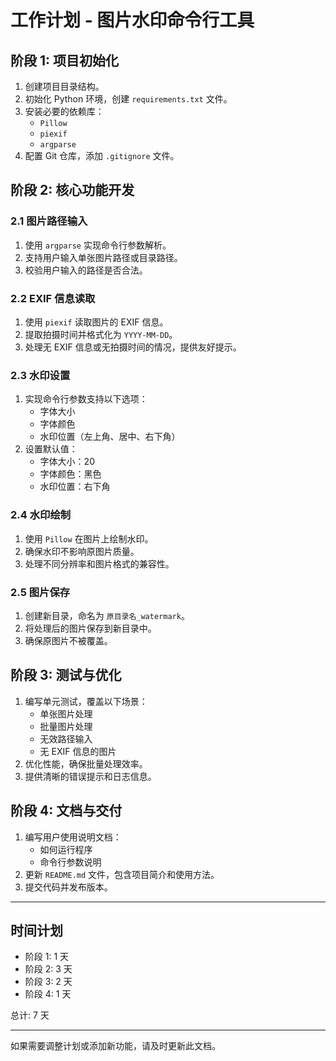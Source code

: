 # 工作计划 - 图片水印命令行工具

## 阶段 1: 项目初始化
1. 创建项目目录结构。
2. 初始化 Python 环境，创建 `requirements.txt` 文件。
3. 安装必要的依赖库：
   - `Pillow`
   - `piexif`
   - `argparse`
4. 配置 Git 仓库，添加 `.gitignore` 文件。

## 阶段 2: 核心功能开发

### 2.1 图片路径输入
1. 使用 `argparse` 实现命令行参数解析。
2. 支持用户输入单张图片路径或目录路径。
3. 校验用户输入的路径是否合法。

### 2.2 EXIF 信息读取
1. 使用 `piexif` 读取图片的 EXIF 信息。
2. 提取拍摄时间并格式化为 `YYYY-MM-DD`。
3. 处理无 EXIF 信息或无拍摄时间的情况，提供友好提示。

### 2.3 水印设置
1. 实现命令行参数支持以下选项：
   - 字体大小
   - 字体颜色
   - 水印位置（左上角、居中、右下角）
2. 设置默认值：
   - 字体大小：20
   - 字体颜色：黑色
   - 水印位置：右下角

### 2.4 水印绘制
1. 使用 `Pillow` 在图片上绘制水印。
2. 确保水印不影响原图片质量。
3. 处理不同分辨率和图片格式的兼容性。

### 2.5 图片保存
1. 创建新目录，命名为 `原目录名_watermark`。
2. 将处理后的图片保存到新目录中。
3. 确保原图片不被覆盖。

## 阶段 3: 测试与优化
1. 编写单元测试，覆盖以下场景：
   - 单张图片处理
   - 批量图片处理
   - 无效路径输入
   - 无 EXIF 信息的图片
2. 优化性能，确保批量处理效率。
3. 提供清晰的错误提示和日志信息。

## 阶段 4: 文档与交付
1. 编写用户使用说明文档：
   - 如何运行程序
   - 命令行参数说明
2. 更新 `README.md` 文件，包含项目简介和使用方法。
3. 提交代码并发布版本。

---

## 时间计划
- 阶段 1: 1 天
- 阶段 2: 3 天
- 阶段 3: 2 天
- 阶段 4: 1 天

总计: 7 天

---

如果需要调整计划或添加新功能，请及时更新此文档。